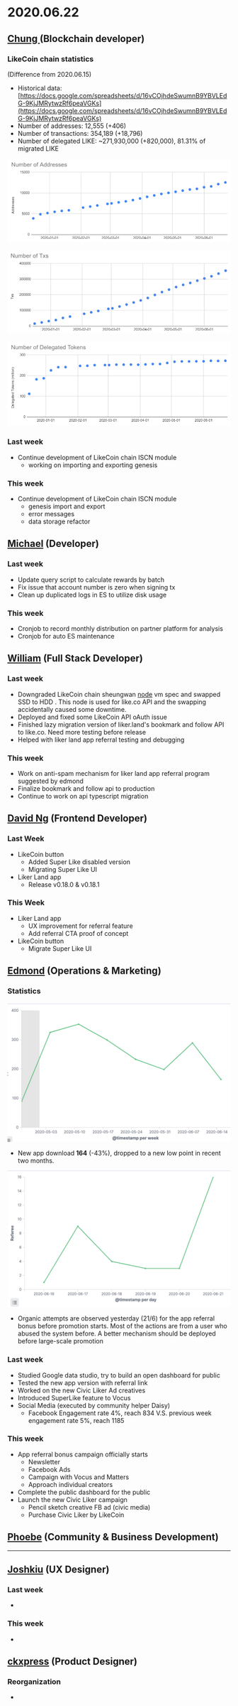 # 2020.06.22

## [Chung ](https://like.co/chungwu)\(Blockchain developer\)

### LikeCoin chain statistics

\(Difference from 2020.06.15\)

* Historical data: [https://docs.google.com/spreadsheets/d/16vCOjhdeSwumnB9YBVLEdG-9KjJMRytwzRf6peaVGKs](https://docs.google.com/spreadsheets/d/16vCOjhdeSwumnB9YBVLEdG-9KjJMRytwzRf6peaVGKs)
* Number of addresses: 12,555 \(+406\)
* Number of transactions: 354,189 \(+18,796\)
* Number of delegated LIKE: ~271,930,000 \(+820,000\), 81.31% of migrated LIKE

![](../.gitbook/assets/image%20%2860%29.png)

![](../.gitbook/assets/image%20%2861%29.png)

![](../.gitbook/assets/image%20%2859%29.png)

### Last week

* Continue development of LikeCoin chain ISCN module
  * working on importing and exporting genesis

### This week

* Continue development of LikeCoin chain ISCN module
  * genesis import and export
  * error messages
  * data storage refactor

## [Michael](httsp://like.co/michaelcheung) \(Developer\)

### Last week

* Update query script to calculate rewards by batch
* Fix issue that account number is zero when signing tx
* Clean up duplicated logs in ES to utilize disk usage

### This week

* Cronjob to record monthly distribution on partner platform for analysis
* Cronjob for auto ES maintenance

## [William](https://like.co/williamchong007) \(Full Stack Developer\)

### Last week

* Downgraded  LikeCoin chain sheungwan [node](https://mainnet-node.like.co/node_info) vm spec and swapped SSD to HDD . This node is used for like.co API and the swapping accidentally caused some downtime.
* Deployed and fixed some LikeCoin API oAuth issue
* Finished lazy migration version of liker.land's bookmark and follow API to like.co. Need more testing before release
* Helped with liker land app referral testing and debugging

### This week

* Work on anti-spam mechanism for liker land app referral program suggested by edmond
* Finalize bookmark and follow api to production
* Continue to work on api typescript migration

## [David Ng](https://github.com/nwingt) \(Frontend Developer\)

### Last Week

* LikeCoin button
  * Added Super Like disabled version
  * Migrating Super Like UI
* Liker Land app
  * Release v0.18.0 & v0.18.1

### This Week

* Liker Land app
  * UX improvement for referral feature
  * Add referral CTA proof of concept
* LikeCoin button
  * Migrate Super Like UI

## [E**dmond**](https://like.co/edmondyu) **\(Operations & Marketing\)**

### **Statistics**

![app download](../.gitbook/assets/image%20%2858%29.png)

* New app download **164** \(-43%\), dropped to a new low point in recent two months.

![App referral bonus](../.gitbook/assets/image%20%2857%29.png)

* Organic attempts are observed yesterday \(21/6\) for the app referral bonus before promotion starts.  Most of the actions are from a user who abused the system before.  A better mechanism should be deployed before large-scale promotion

### **Last week**

* Studied Google data studio, try to build an open dashboard for public
* Tested the new app version with referral link
* Worked on the new Civic Liker Ad creatives
* Introduced SuperLike feature to Vocus
* Social Media \(executed by community helper Daisy\)
  * Facebook Engagement rate 4%, reach 834 V.S. previous week engagement rate 5%, reach 1185

### This week

* App referral bonus campaign officially starts
  * Newsletter
  * Facebook Ads
  * Campaign with Vocus and Matters
  * Approach individual creators
* Complete the public dashboard for the public
* Launch the new Civic Liker campaign
  * Pencil sketch creative FB ad \(civic media\)
  * Purchase Civic Liker by LikeCoin

## [Phoebe](https://like.co/phoebe_fb) \(Community & Business Development\) <a id="fbf6"></a>

*  ****

## [Joshkiu](https://like.co/joshkiu) \(UX Designer\)

### Last week

* 
### This week

* 
## [ckxpress](https://like.co/ckxpress) \(Product Designer\) <a id="fbf6"></a>

### Reorganization

* 
